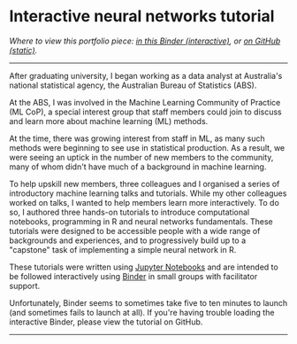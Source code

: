 # Interactive neural networks tutorial

*Where to view this portfolio piece:  [in this Binder (interactive)](https://mybinder.org/v2/gh/jackhiggins458/Neural_Network_Tutorial/HEAD?labpath=notebooks%2F0_Welcome.ipynb), or [on GitHub (static)](https://github.com/jackhiggins458/Neural_Network_Tutorial/).*

---

After graduating university, I began working as a data analyst at Australia's national statistical agency, the Australian Bureau of Statistics (ABS).

At the ABS, I was involved in the Machine Learning Community of Practice (ML CoP), a special interest group that staff members could join to discuss and learn more about machine learning (ML) methods. 

At the time, there was growing interest from staff in ML, as many such methods were beginning to see use in statistical production. As a result, we were seeing an uptick in the number of new members to the community, many of whom didn't have much of a background in machine learning.

To help upskill new members, three colleagues and I organised a series of introductory machine learning talks and tutorials. While my other colleagues worked on talks, I wanted to help members learn more interactively. To do so, I authored three hands-on tutorials to introduce computational notebooks, programming in R and neural networks fundamentals. These tutorials were designed to be accessible people with a wide range of backgrounds and experiences, and to progressively build up to a "capstone" task of implementing a simple neural network in R.

These tutorials were written using [Jupyter Notebooks](https://jupyter.org/) and are intended to be followed interactively using [Binder](https://mybinder.org/) in small groups with facilitator support.

Unfortunately, Binder seems to sometimes take five to ten minutes to launch (and sometimes fails to launch at all). If you're having trouble loading the interactive Binder, please view the tutorial on GitHub.

---
